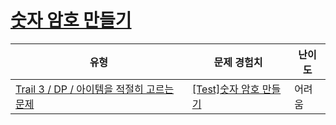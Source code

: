 # [숫자 암호 만들기](https://www.codetree.ai/trails/complete/curated-cards/test-dp-number-pass)

|유형|문제 경험치|난이도|
|---|---|---|
|[Trail 3 / DP / 아이템을 적절히 고르는 문제](https://en.codetree.ai/trail-info/novice-high/)|[[Test]숫자 암호 만들기](https://en.codetree.ai/trails/complete/curated-cards/test-dp-number-pass/)|어려움|

